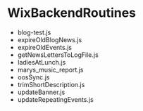 # WixBackendRoutines

- blog-test.js
- expireOldBlogNews.js
- expireOldEvents.js
- getNewsLettersToLogFile.js
- ladiesAtLunch.js
- marys_music_report.js
- oosSync.js
- trimShortDescription.js
- updateBanner.js
- updateRepeatingEvents.js
